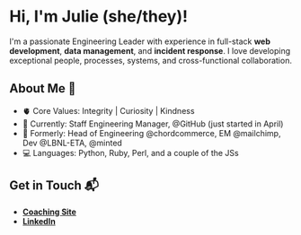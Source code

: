 # Hi, I'm Julie (she/they)!

I'm a passionate Engineering Leader with experience in full-stack **web development**, **data management**, and **incident response**. I love developing exceptional people, processes, systems, and cross-functional collaboration.

## About Me 🚀

- :anatomical_heart: Core Values: Integrity | Curiosity | Kindness
- :office: Currently: Staff Engineering Manager, @GitHub (just started in April)
- :city_sunset: Formerly: Head of Engineering @chordcommerce, EM @mailchimp, Dev @LBNL-ETA, @minted
- :computer: Languages: Python, Ruby, Perl, and a couple of the JSs

## Get in Touch 📬

- **[Coaching Site](https://coachjuliekang.com/)**
- **[LinkedIn](https://linkedin.com/in/juliekang)**
